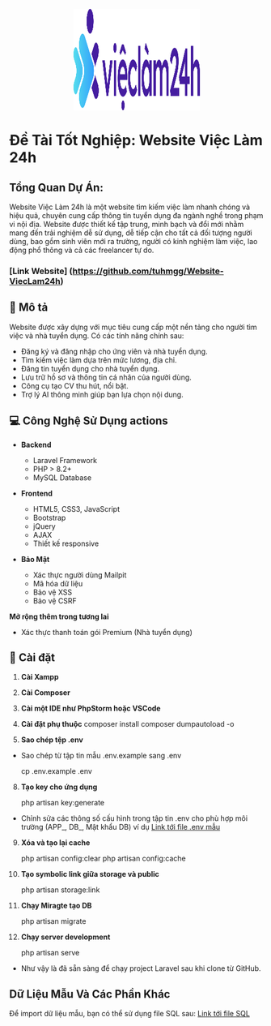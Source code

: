 <p align="center"><a href="#" target="_blank"><img src="https://github.com/tuhmgg/Website-ViecLam24h/blob/master/public/image/logo-vieclam24h.png" width="250" height="200" alt="Logo"></a></p>



# Đề Tài Tốt Nghiệp: Website Việc Làm 24h

## Tổng Quan Dự Án: 
Website Việc Làm 24h là một website tìm kiếm việc làm nhanh chóng và hiệu quả, chuyên cung cấp thông tin tuyển dụng đa ngành nghề trong phạm vi nội địa. Website được thiết kế tập trung, minh bạch và đổi mới nhằm mang đến trải nghiệm dễ sử dụng, dễ tiếp cận cho tất cả đối tượng người dùng, bao gồm sinh viên mới ra trường, người có kinh nghiệm làm việc, lao động phổ thông và cả các freelancer tự do.

### [Link Website] (https://github.com/tuhmgg/Website-ViecLam24h)

## 🎯 Mô tả
Website được xây dựng với mục tiêu cung cấp một nền tảng cho người tìm việc và nhà tuyển dụng. Có các tính năng chính sau:
- Đăng ký và đăng nhập cho ứng viên và nhà tuyển dụng.
- Tìm kiếm việc làm dựa trên mức lương, địa chỉ.
- Đăng tin tuyển dụng cho nhà tuyển dụng.
- Lưu trữ hồ sơ và thông tin cá nhân của người dùng.
- Công cụ tạo CV thu hút, nổi bật.
- Trợ lý AI thông minh giúp bạn lựa chọn nội dung.

## 💻 Công Nghệ Sử Dụng actions
- **Backend**
  - Laravel Framework
  - PHP > 8.2+
  - MySQL Database

- **Frontend**
  - HTML5, CSS3, JavaScript
  - Bootstrap
  - jQuery
  - AJAX
  - Thiết kế responsive

- **Bảo Mật**
  - Xác thực người dùng Mailpit
  - Mã hóa dữ liệu
  - Bảo vệ XSS
  - Bảo vệ CSRF
  
 **Mở rộng thêm trong tương lai**
  - Xác thực thanh toán gói Premium (Nhà tuyển dụng)

## 🎨 Cài đặt
1. **Cài Xampp**
   
3. **Cài Composer**

4. **Cài một IDE như PhpStorm hoặc VSCode**

5. **Cài đặt phụ thuộc**
    composer install
    composer dumpautoload -o
   
7. **Sao chép tệp .env**
- Sao chép từ tập tin mẫu .env.example sang .env

    cp .env.example .env
    
8. **Tạo key cho ứng dụng**

    php artisan key:generate
    
- Chỉnh sửa các thông số cấu hình trong tập tin .env cho phù hợp môi trường (APP_, DB_, Mật khẩu DB) ví dụ [Link tới file .env mẫu](File_env_cua_toi)

9. **Xóa và tạo lại cache**

    php artisan config:clear
    php artisan config:cache
    
10. **Tạo symbolic link giữa storage và public**

    php artisan storage:link

11. **Chạy Miragte tạo DB**

    php artisan migrate

12. **Chạy server development**

    php artisan serve
    
- Như vậy là đã sẵn sàng để chạy project Laravel sau khi clone từ GitHub.

## Dữ Liệu Mẫu Và Các Phần Khác
Để import dữ liệu mẫu, bạn có thể sử dụng file SQL sau: [Link tới file SQL](laravel.sql)



